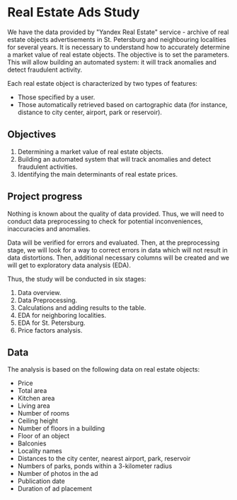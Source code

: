 # Real Estate Ads Study

We have the data provided by "Yandex Real Estate" service - archive of real estate objects advertisements in St. Petersburg and neighbouring localities for several years. It is necessary to understand how to accurately determine a market value of real estate objects. The objective is to set the parameters. This will allow building an automated system: it will track anomalies and detect fraudulent activity.

Each real estate object is characterized by two types of features: 

* Those specified by a user.
* Those automatically retrieved based on cartographic data (for instance, distance to city center, airport, park or reservoir).

## Objectives

1. Determining a market value of real estate objects.
2. Building an automated system that will track anomalies and detect fraudulent activities.
3. Identifying the main determinants of real estate prices.

## Project progress

Nothing is known about the quality of data provided. Thus, we will need to conduct data preprocessing to check for potential inconveniences, inaccuracies and anomalies.

Data will be verified for errors and evaluated. Then, at the preprocessing stage, we will look for a way to correct errors in data which will not result in data distortions. Then, additional necessary columns will be created and we will get to exploratory data analysis (EDA).

Thus, the study will be conducted in six stages:

1. Data overview.
2. Data Preprocessing.
3. Calculations and adding results to the table.
4. EDA for neighboring localities.
5. EDA for St. Petersburg.
6. Price factors analysis.

## Data

The analysis is based on the following data on real estate objects:

- Price
- Total area
- Kitchen area
- Living area
- Number of rooms
- Ceiling height
- Number of floors in a building
- Floor of an object
- Balconies
- Locality names
- Distances to the city center, nearest airport, park, reservoir
- Numbers of parks, ponds within a 3-kilometer radius
- Number of photos in the ad
- Publication date
- Duration of ad placement
